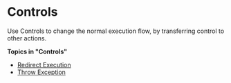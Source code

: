 # Controls

Use Controls to change the normal execution flow, by transferring control to other actions.

**Topics in "Controls"**
* [Redirect Execution](controls/redirect-execution.md)
* [Throw Exception](controls/throw-exception.md)